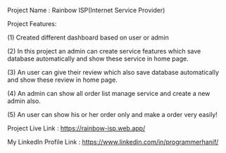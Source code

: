 Project Name : Rainbow ISP(Internet Service Provider)

Project Features:

(1) Created different dashboard based on user or admin

(2) In this project an admin can create service features which save database automatically and show these service in home page.

(3) An user can give their review which also save database automatically and show these review in home page.

(4) An admin can show all order list manage service and create a new admin also.

(5) An user can show his or her order only and make a order very easily!

Project Live Link : https://rainbow-isp.web.app/

My LinkedIn Profile Link : https://www.linkedin.com/in/programmerhanif/
